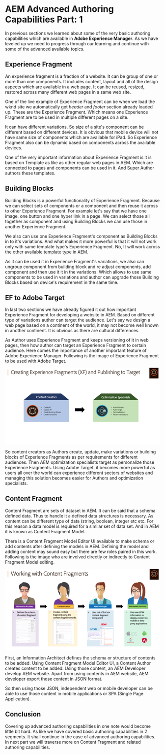 # AEM Advanced Authoring Capabilities Part: 1
In previous sections we learned about some of the very basic authoring capabilities which are available in **Adobe Experience Manager**. As we have leveled up we need to progress through our learning and continue with some of the advanced available topics.

## Experience Fragment
An experience fragment is a fraction of a website. It can be group of one or more than one components. It includes content, layout and all of the design aspects which are available in a web page. It can be reused, resized, restored across many different web pages in a same web site.

One of the live example of Experience Fragment can be when we load the wknd site we automatically get *header* and *footer* section already loaded up. These are the Experience Fragment. Which means one Experience Fragment are to be used in multiple different pages on a site.

It can have different variations. So size of a site's component can be different based on different devices. It is obvious that mobile device will not have same size of components which are available for iPad. So Experience Fragment also can be dynamic based on components across the available devices.

One of the very important information about Experience Fragment is it is based on Template as like as other regular web pages in AEM. Which are connected to pages and components can be used in it. And Super Author authors these templates.

## Building Blocks
Building Blocks is a powerful functionality of Experience Fragment. Because we can select sets of components or a component and then reuse it across to other Experience Fragment. For example let's say that we have one image, one button and one hyper link in a page. We can select those all together as component and using Building Blocks we can use those in another Experience Fragment.

We also can use one Experience Fragment's component as Building Blocks in to it's variations. And what makes it more powerful is that it will not work only with same template type's Experience Fragment. No, It will work across the other available template type in AEM.

As it can be used it in Experience Fragment's variations, we also can ungroup component from building block and re adjust components, add component and then use it it in the variations. Which allows to use same components to be used in variations and author can upgrade those Building Blocks based on device's requirement in the same time.

## EF to Adobe Target
In last two sections we have already figured it out how important Experience Fragment for developing a website in AEM. Based on different type of variations author can target the audience. Let's say we design a web page based on a continent of the world, it may not become well known in another continent. It is obvious as there are cultural differences.

As Author uses Experience Fragment and keeps versioning of it in web pages, then how author can target an Experience Fragment to certain  audience. Here comes the importance of another important feature of Adobe Experience Manager. Following is the image of Experience Fragment to be used with Adobe Target.

![](https://raw.githubusercontent.com/Anim-101/anim-101.github.io/master/srv/images/Notes/AEM/AuthoringCapabilities/publishExperienceFragmentsToAdobeTarget.png)

So content creators as Authors create, update, make variations or building blocks of Experience Fragments as per requirements for different audiences. Then AEM optimization specialists target as personalize those Experience Fragments. Using Adobe Target, it becomes more powerful as users all over the world can experience different sectors of websites and managing this solution becomes easier for Authors and optimization specialists.

## Content Fragment
Content Fragment are sets of dataset in AEM. It can be said that a schema defined data. Thus to handle it a defined data structures is necessary. As content can be different type of data (string, boolean, integer etc etc. For this reason a data model is required for a similar set of data set. And in AEM it is known as Content Fragment Model.

There is a Content Fragment Model Editor UI available to make schema or add contents after defining the models in AEM. Defining the model and adding content may sound easy but there are few roles paired in this work. Following is the image who are involved directly or indirectly to Content Fragment Model editing.

![](https://raw.githubusercontent.com/Anim-101/anim-101.github.io/master/srv/images/Notes/AEM/AuthoringCapabilities/workingWithContentFragments.png)

First, an Information Architect defines the schema or structure of contents to be added. Using Content Fragment Model Editor UI, a Content Author creates content to be added. Using those content, an AEM Developer develop AEM website. Apart from using contents in AEM website, AEM developer export those content in JSON format.

So then using those JSON, independent web or mobile developer can be able to use those content in mobile applications or SPA (Single Page Application).

## Conclusion
Covering up advanced authoring capabilities in one note would become little bit hard. As like we have covered basic authoring capabilities in 2 segments. It shall continue in the case of advanced authoring capabilities. In next part we will traverse more on Content Fragment and related authoring capabilities.
